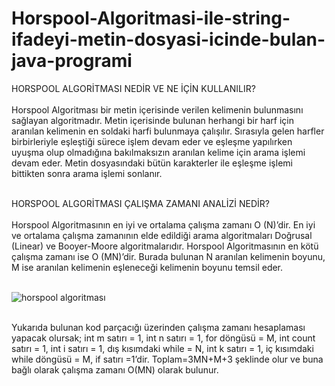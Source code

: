 # Horspool-Algoritmasi-ile-string-ifadeyi-metin-dosyasi-icinde-bulan-java-programi
HORSPOOL ALGORİTMASI NEDİR VE NE İÇİN KULLANILIR? <br/><br/>
Horspool Algoritması bir metin içerisinde verilen kelimenin bulunmasını sağlayan algoritmadır. Metin içerisinde bulunan herhangi bir harf için aranılan kelimenin en 
soldaki harfi bulunmaya çalışılır. Sırasıyla gelen harfler birbirleriyle eşleştiği sürece işlem devam eder ve eşleşme yapılırken uyuşma olup olmadığına bakılmaksızın 
aranılan kelime için arama işlemi devam eder. Metin dosyasındaki bütün karakterler ile eşleşme işlemi bittikten sonra arama işlemi sonlanır. <br/><br/>

HORSPOOL ALGORİTMASI ÇALIŞMA ZAMANI ANALİZİ NEDİR? <br/><br/>
Horspool Algoritmasının en iyi ve ortalama çalışma zamanı O (N)’dir. En iyi ve ortalama çalışma zamanının elde edildiği arama algoritmaları Doğrusal (Linear) ve
Booyer-Moore algoritmalarıdır. Horspool Algoritmasının en kötü çalışma zamanı ise O (MN)’dir. Burada bulunan N aranılan kelimenin boyunu, M ise aranılan kelimenin
eşleneceği kelimenin boyunu temsil eder. <br/><br/>

![horspool algoritması](https://github.com/ecemcagildizi/Horspool-Algoritmasi-ile-string-ifadeyi-metin-dosyasi-icinde-bulan-java-programi/blob/main/%C4%B1mages/horspool.png)
<br/><br/>

Yukarıda bulunan kod parçacığı üzerinden çalışma zamanı hesaplaması yapacak olursak; int m satırı = 1, int n satırı = 1, for döngüsü = M, int count satırı = 1, 
int i satırı = 1, dış kısımdaki while = N, int k satırı = 1, iç kısımdaki while döngüsü = M, if satırı =1’dir. Toplam=3MN+M+3 şeklinde olur ve buna bağlı olarak 
çalışma zamanı O(MN) olarak bulunur.


